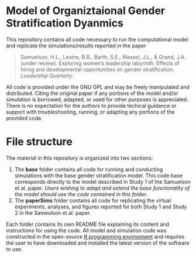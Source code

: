 # Model of Organiztaional Gender Stratification Dyanmics
This repository contains all code necessary to run the computational model and replicate the simulations/results reported in the paper 
> Samuelson, H.L., Levine, B.R., Barth, S.E., Wessel, J.L., & Grand, J.A. (under review). Exploring women’s leadership labyrinth: Effects of hiring and developmental opportunities on gender stratification. *Leadership Quarterly*.

All code is provided under the GNU GPL and may be freely manipulated and distributed. Citing the original paper if any portions of the model and/or simulation is borrowed, adapted, or used for other purposes is appreciated. There is no expectation for the authors to provide techical guidance or support with troubleshooting, running, or adapting any portions of the provided code.

# File structure
The material in this repository is organized into two sections:
1. The **base** folder contains all code for running and conducting simulations with the base gender stratification model. This code base  corresponds directly to the model described in Study 1 of the Samuelson et al. paper. *Users wishing to adapt and extend the base functionality of the model should use the code contained in this folder.*
2. The **paperSims** folder contains all code for replicating the virtual experiments, analyses, and figures reported for both Study 1 and Study 2 in the Sameulson et al. paper.

Each folder contains its own README file explaining its content and instructions for using the code. All model and simulation code was constructed in the open-source [R programming environment](https://cran.r-project.org/) and requires the user to have downloaded and installed the latest version of the software to use.
